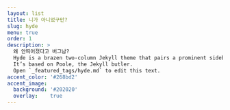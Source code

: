 ```yaml
---
layout: list
title: 니가 아니었구만?
slug: hyde
menu: true
order: 1
description: >
  왜 안띄어졌다고 버그남?
  Hyde is a brazen two-column Jekyll theme that pairs a prominent sidebar with uncomplicated content.
  It’s based on Poole, the Jekyll butler.
  Open `_featured_tags/hyde.md` to edit this text.
accent_color: '#268bd2'
accent_image:
  background: '#202020'
  overlay:    true
---
```

